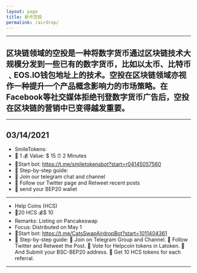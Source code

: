 ```yaml
---
layout: page
title: 新币空投
permalink: /airdrop/
---
```

---

区块链领域的空投是一种将数字货币通过区块链技术大规模分发到一些已有的数字货币，比如以太币、比特币﹑EOS.IO钱包地址上的技术。空投在区块链领域亦视作一种提升一个产品概念影响力的市场策略。在Facebook等社交媒体拒绝刊登数字货币广告后，空投在区块链的营销中已变得越发重要。
---
---
03/14/2021
---
- SmileTokens: 
- 💸 1 💰 Value: $ 15     ⏰ 2 Minutes
- 🤖Start bot: https://t.me/smiletokensbot?start=r04145057560
- 📖 Step-by-step guide:
- 🔹️ Join our telegram chat and channel
- 🔹️ Follow our Twitter page and Retweet recent posts
- 🔹️ send your BEP20 wallet
---
- Help Coins (HCS) 
- 💸20 HCS   💰$ 10
- Remarks: Listing on Pancakeswap
- Focus: Distributed on May 1
- 🤖Start bot: https://t.me/CatsSwapAirdropBot?start=1011404361
- 📖 Step-by-step guide:
🔹 Join on Telegram Group and Channel.
🔹 Follow Twitter and Retweet the Post.
🔹 Vote for Helpcoin tokens in Latoken.
🔹 And Submit your BSC-BEP20 address.
🔹 Get 10 HCS tokens for each referral.
---
